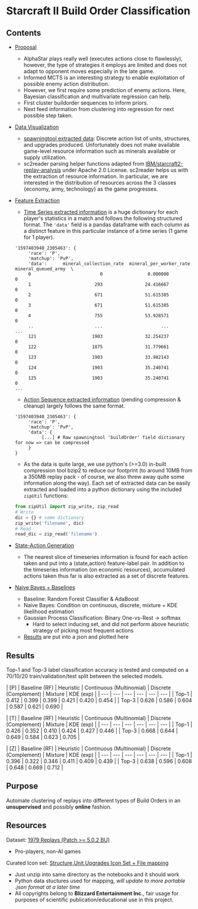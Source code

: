 # Starcraft II Build Order Classification

## Contents

- [Proposal](/Proposal.md)
    - AlphaStar plays really well (executes actions close to flawlessly), however, the type of strategies it employs are limited and does not adapt to opponent moves especially in the late game.
    - Informed MCTS is an interesting strategy to enable exploitation of possible enemy action distribution.
    - However, we first require some prediction of enemy actions. Here, Bayesian classification and multivariate regression can help.
    - First cluster buildorder sequences to inform priors.
    - Next feed information from clustering into regression for next possible step taken.
- [Data Visualization](/Dataset%20Visualization.ipynb)
    - [spawningtool extracted data](https://github.com/StoicLoofah/spawningtool/wiki/Diving-into-the-Data): Discrete action list of units, structures, and upgrades produced. Unfortunately does not make available game-level resource information such as minerals available or supply utilization.
    - sc2reader parsing helper functions adapted from [IBM/starcraft2-replay-analysis](https://github.com/IBM/starcraft2-replay-analysis) under Apache 2.0 License. sc2reader helps us with the extraction of resource information. In particular, we are interested in the distribution of resources across the 3 classes \{economy, army, technology\} as the game progresses.
- [Feature Extraction](/Feature%20Extraction.ipynb)
    - [Time Series extracted information](/data/timeseries_data.pbz2) is a huge dictionary for each player's statistics in a match and follows the following structured format. The `'data'` field is a pandas dataframe with each column as a distinct feature in this particular instance of a time series (1 game for 1 player).
    ```
    '1597403940_2305463': {
         'race': 'P',
         'matchup': 'PvP',
         'data':      mineral_collection_rate  mineral_per_worker_rate  mineral_queued_army  \
         0                          0                 0.000000                    0   
         1                        293                24.416667                    0   
         2                        671                51.615385                    0   
         3                        671                51.615385                    0   
         4                        755                53.928571                    0   
         ..                       ...                      ...                  ...   
         121                     1903                32.254237                    0   
         122                     1875                31.779661                    0   
         123                     1903                33.982143                    0   
         124                     1903                35.240741                    0   
         125                     1903                35.240741                    0 
    ...
    ```
    - [Action Sequence extracted information](/data/buildOrder_data.pbz2) (pending compression & cleanup) largely follows the same format.
    ```
    '1597403940_2305463': {
         'race': 'P',
         'matchup': 'PvP',
         'data': {
              [...] # Raw spawningtool 'buildOrder' field dictionary for now => can be compressed
         }
    }
    ```
    - As the data is quite large, we use python's (>=3.0) in-built compression tool bzip2 to reduce our footprint (to around 10MB from a 350MB replay pack - of course, we also threw away quite some information along the way). Each set of extracted data can be easily extracted and loaded into a python dictionary using the included `zipUtil` functions:
    ```py
    from zipUtil import zip_write, zip_read
    # Write
    dic = {} # some dictionary
    zip_write('filename', dic)
    # Read
    read_dic = zip_read('filename')
    ```

- [State-Action Generation](/State-Action%20Generation.ipynb)
    - The nearest slice of timeseries information is found for each action taken and put into a (state,action) feature-label pair. In addition to the timeseries information (on economic resources), accumulated actions taken thus far is also extracted as a set of discrete features.

- [Naive Bayes + Baselines](/Naive%20Bayes.ipynb)
    - Baseline: Random Forest Classifier & AdaBoost
    - Naive Bayes: Condition on continuous, discrete, mixture + KDE likelihood estimation
    - Gaussian Process Classification: Binary One-vs-Rest -> softmax
        - Hard to select inducing set, and did not perform above heuristic strategy of picking most frequent actions
    - [Results](/Results%20Visualization.ipynb) are put into a json and plotted here

## Results

Top-1 and Top-3 label classification accuracy is tested and computed on a 70/10/20 train/validation/test split between the selected models.

| [P] | Baseline (RF) | Heuristic | Continuous (Multinomial) | Discrete (Complement) | Mixture | KDE (exp) |
| --- | --- | --- | --- | --- | --- |
| Top-1 | 0.412 | 0.399 | 0.399 | 0.421 | 0.420 | 0.454 |
| Top-3 | 0.626 | 0.586 | 0.604 | 0.587 | 0.621 | 0.690 |


| [T] | Baseline (RF) | Heuristic | Continuous (Multinomial) | Discrete (Complement) | Mixture | KDE (exp) |
| --- | --- | --- | --- | --- | --- |
| Top-1 | 0.426 | 0.352 | 0.410 | 0.424 | 0.427 | 0.446 |
| Top-3 | 0.668 | 0.644 | 0.649 | 0.584 | 0.623 | 0.705 |


| [Z] | Baseline (RF) | Heuristic | Continuous (Multinomial) | Discrete (Complement) | Mixture | KDE (exp) |
| --- | --- | --- | --- | --- | --- |
| Top-1 | 0.396 | 0.322 | 0.346 | 0.411 | 0.409 | 0.439 |
| Top-3 | 0.638 | 0.596 | 0.608 | 0.648 | 0.669 | 0.712 |


## Purpose

Automate clustering of replays into different types of Build Orders in an **unsupervised** and possibly **online** fashion.

## Resources

Dataset: [1979 Replays (Patch >= 5.0.2 BU)](https://drive.google.com/file/d/1x9dl1W6j4HRwdGaar-KQnLNYN8OHt7ct/view?usp=sharing)
- Pro-players, non-AI games

Curated Icon set: [Structure,Unit,Upgrades Icon Set + File mapping](https://drive.google.com/file/d/1C78kzDM_g9ii4KGc5pYSowfBbBZH06R3/view?usp=sharing)
- Just unzip into same directory as the notebooks and it should work
- Python data stuctures used for mapping, *will update to more portable .json format at a later time*
- All copyrights belong to **Blizzard Entertainment Inc.**, fair usage for purposes of scientific publication/educational use in this project.